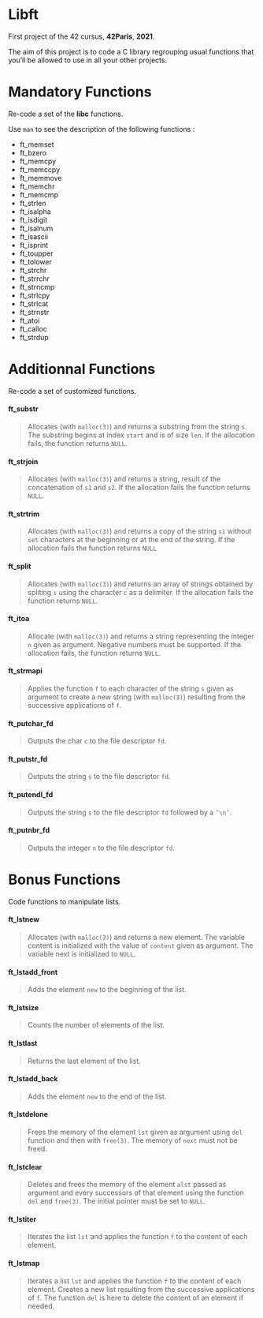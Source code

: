# Libft
First project of the 42 cursus, **42Paris**, **2021**.

The aim of this project is to code a C library regrouping usual functions that you’ll be allowed to use in all your other projects.

# Mandatory Functions

Re-code a set of the **libc** functions.

Use `man` to see the description of the following functions :

* ft_memset
* ft_bzero
* ft_memcpy
* ft_memccpy
* ft_memmove
* ft_memchr
* ft_memcmp
* ft_strlen
* ft_isalpha
* ft_isdigit
* ft_isalnum
* ft_isascii
* ft_isprint
* ft_toupper
* ft_tolower
* ft_strchr
* ft_strrchr
* ft_strncmp
* ft_strlcpy
* ft_strlcat
* ft_strnstr
* ft_atoi
* ft_calloc
* ft_strdup

# Additionnal Functions

Re-code a set of customized functions.

#### ft_substr
> Allocates (with `malloc(3)`) and returns a substring from the string `s`. The substring begins at index `start` and is of size `len`. If the allocation fails, the function returns `NULL`.
#### ft_strjoin
> Allocates (with `malloc(3)`) and returns a string, result of the concatenation of `s1` and `s2`. If the allocation fails the function returns `NULL`.
#### ft_strtrim
> Allocates (with `malloc(3)`) and returns a copy of the string `s1` without `set` characters at the beginning or at the end of the string. If the allocation fails the function returns `NULL`
#### ft_split
> Allocates (with `malloc(3)`) and returns an array of strings obtained by spliting `s` using the character `c` as a delimiter. If the allocation fails the function returns `NULL`.
#### ft_itoa
> Allocate (with `malloc(3)`) and returns a string representing the integer `n` given as argument. Negative numbers must be supported. If the allocation fails, the function returns `NULL`.
#### ft_strmapi
> Applies the function `f` to each character of the string `s` given as argument to create a new string (with `malloc(3)`) resulting from the successive applications of `f`.
#### ft_putchar_fd
> Outputs the char `c` to the file descriptor `fd`.
#### ft_putstr_fd
> Outputs the string `s` to the file descriptor `fd`.
#### ft_putendl_fd
> Outputs the string `s` to the file descriptor `fd` followed by a `’\n’`.
#### ft_putnbr_fd
> Outputs the integer `n` to the file descriptor `fd`.

# Bonus Functions

Code functions to manipulate lists.

#### ft_lstnew
> Allocates (with `malloc(3)`) and returns a new element. The variable content is initialized with the value of `content` given as argument. The variable next is initialized to `NULL`.
#### ft_lstadd_front
> Adds the element `new` to the beginning of the list.
#### ft_lstsize
> Counts the number of elements of the list.
#### ft_lstlast
> Returns the last element of the list.
#### ft_lstadd_back
> Adds the element `new` to the end of the list.
#### ft_lstdelone
> Frees the memory of the element `lst` given as argument using `del` function and then with `free(3)`. The memory of `next` must not be freed.
#### ft_lstclear
> Deletes and frees the memory of the element `alst` passed as argument and every successors of that element using the function `del` and `free(3)`. The initial pointer must be set to `NULL`.
#### ft_lstiter
> Iterates the list `lst` and applies the function `f` to the content of each element.
#### ft_lstmap
> Iterates a list `lst` and applies the function `f` to the content of each element. Creates a new list resulting from the successive applications of `f`. The function `del` is here to delete the content of an element if needed.
